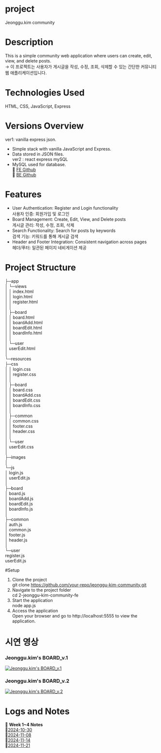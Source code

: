 # project
Jeonggu.kim community


# Description
This is a simple community web application where users can create, edit, view, and delete posts.<br>
-> 이 프로젝트는 사용자가 게시글을 작성, 수정, 조회, 삭제할 수 있는 간단한 커뮤니티 웹 애플리케이션입니다.


# Technologies Used
HTML, CSS, JavaScript, Express


# Versions Overview
ver1: vanilla express json.<br>
- Simple stack with vanilla JavaScript and Express.  
- Data stored in JSON files.  
ver2 : react express mySQL<br>
- MySQL used for database.  
🔗 [FE Github](https://github.com/100-hours-a-week/2-jeonggu-kim-community-fe)<br>
🔗 [BE Github](https://github.com/jeonggu0112/2-jeonggu-kim-community-be)


# Features
- User Authentication: Register and Login functionality<br>
사용자 인증: 회원가입 및 로그인
- Board Management: Create, Edit, View, and Delete posts<br>
게시글 관리: 작성, 수정, 조회, 삭제
- Search Functionality: Search for posts by keywords<br>
검색 기능: 키워드를 통해 게시글 검색
- Header and Footer Integration: Consistent navigation across pages<br>
헤더/푸터: 일관된 페이지 네비게이션 제공


# Project Structure
├─app<br>
│  └─views<br>
│      │  index.html<br>
│      │  login.html<br>
│      │  register.html<br>
│      │<br>
│      ├─board<br>
│      │      board.html<br>
│      │      boardAdd.html<br>
│      │      boardEdit.html<br>
│      │      boardInfo.html<br>
│      │<br>
│      └─user<br>
│              userEdit.html<br>
│<br>
└─resources<br>
    ├─css<br>
    │  │  login.css<br>
    │  │  register.css<br>
    │  │<br>
    │  ├─board<br>
    │  │      board.css<br>
    │  │      boardAdd.css<br>
    │  │      boardEdit.css<br>
    │  │      boardInfo.css<br>
    │  │<br>
    │  ├─common<br>
    │  │      common.css<br>
    │  │      footer.css<br>
    │  │      header.css<br>
    │  │<br>
    │  └─user<br>
    │          userEdit.css<br>
    │<br>
    ├─images<br>
    │<br>
    └─js<br>
        │  login.js<br>
        │  userEdit.js<br>
        │<br>
        ├─board<br>
        │      board.js<br>
        │      boardAdd.js<br>
        │      boardEdit.js<br>
        │      boardInfo.js<br>
        │<br>
        ├─common<br>
        │      auth.js<br>
        │      common.js<br>
        │      footer.js<br>
        │      header.js<br>
        │<br>
        └─user<br>
                register.js<br>
                userEdit.js<br>


#Setup
1. Clone the project<br>
   git clone https://github.com/your-repo/jeonggu-kim-community.git<br>
2. Navigate to the project folder<br>
  cd 2-jeonggu-kim-community-fe<br>
3. Start the application<br>
  node app.js<br>
4. Access the application<br>
  Open your browser and go to http://localhost:5555 to view the application.<br>



# 시연 영상
### Jeonggu.kim's BOARD_v.1<br>
[![Jeonggu.kim's BOARD_v.1](https://img.youtube.com/vi/J31R97Q49sQ/0.jpg)](https://youtu.be/J31R97Q49sQ)<br>

### Jeonggu.kim's BOARD_v.2<br>
[![Jeonggu.kim's BOARD_v.2](https://img.youtube.com/vi/pqsBPss-uD8/0.jpg)](https://youtu.be/pqsBPss-uD8)<br>
 
# Logs and Notes
🔗 **Week 1~4 Notes**  
🔗[2024-10-30](https://typical-peach-2a6.notion.site/1-148b50da96b04c649b6725837294076a?pvs=74)<br>
🔗[2024-11-08](https://typical-peach-2a6.notion.site/2-137645850ce3806f9448d591dcd61c6e?pvs=74)<br>
🔗[2024-11-14](https://typical-peach-2a6.notion.site/3-13e645850ce38059afdbe026d2f9025a?pvs=74)<br>
🔗[2024-11-21](https://typical-peach-2a6.notion.site/4-145645850ce380c6b4d0f42f171fe936?pvs=4)
